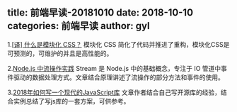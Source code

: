 title: 前端早读-20181010
date: 2018-10-10
categories: 前端早读
author: gyl
---

1.[[译] 什么是模块化 CSS？](https://juejin.im/post/5bb6c5195188255c9e02e6f3)
模块化 CSS 简化了代码并推进了重构，模块化CSS是可预测的，可维护的并且是高性能的。

2.[Node.js 中流操作实践](https://zhuanlan.zhihu.com/p/44120527)
Stream 是 Node.js 中的基础概念，专注于 IO 管道中事件驱动的数据处理方式。文章结合原理讲述了流操作的部分方法和事件的使用。

3.[2018年如何写一个现代的JavaScript库](https://yanhaijing.com/javascript/2018/08/17/2020-js-lib/)
文章作者结合自己写开源库的经验，结合实例总结了写js库的一套方案，可供参考。
